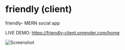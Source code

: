 # friendly (client)
friendly- MERN social app

LIVE DEMO:
https://friendly-client.onrender.com/home

![Screenshot](https://user-images.githubusercontent.com/93940739/230616256-94d9aaeb-7301-4f2a-90da-f7e3c41a196e.jpg)
